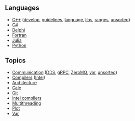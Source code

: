 ## Languages
* [C++](languages/cpp)
  ([develop](languages/cpp/cpp-develop.md),
   [guidelines](languages/cpp/cpp-guidelines.md),
   [language](languages/cpp/cpp-language.md),
   [libs](languages/cpp/cpp-libs.md),
   [ranges](languages/cpp/cpp-ranges.md),
   [unsorted](languages/cpp/cpp-unsorted.md))
* [C#](languages/csharp.md)
* [Delphi](languages/delphi.md)
* [Fortran](languages/fortran.md)
* [Julia](languages/julia.md)
* [Python](languages/python.md)

## Topics
* [Communication](topics/communication)
  ([DDS](topics/communication/dds.md),
  [gRPC](topics/communication/grpc.md),
  [ZeroMQ](topics/communication/zeromq.md),
  [var](topics/communication/var.md),
  [unsorted](topics/communication/unsorted.md))
* [Compilers](topics/compilers) ([Intel](topics/compilers/intel.md))
* [Architecture](topics/architecture.md)
* [Calc](topics/calc.md)
* [Git](topics/git.md)
* [Intel compilers](topics/intel-compilers.md)
* [Multithreading](topics/multithreading.md)
* [Plot](topics/plot.md)
* [Var](topics/var.md)
